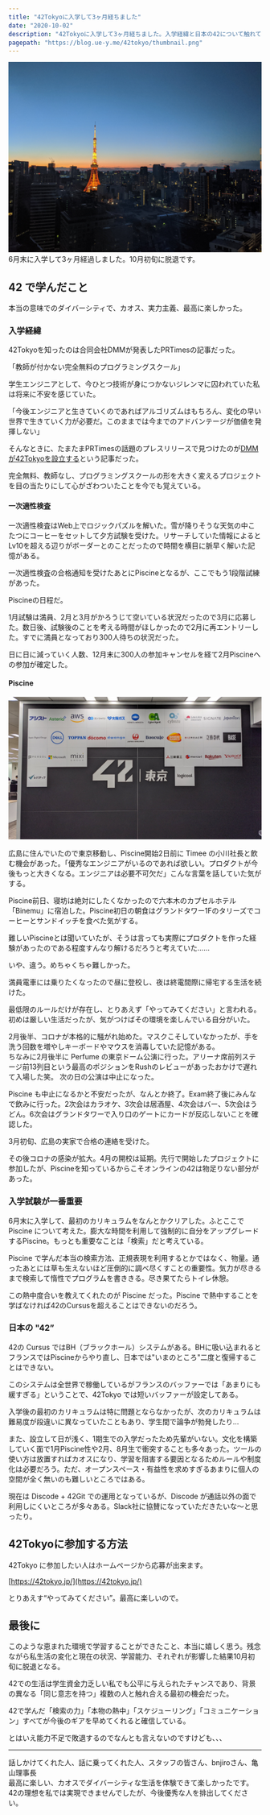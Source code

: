 ```yaml
---
title: "42Tokyoに入学して3ヶ月経ちました"
date: "2020-10-02"
description: "42Tokyoに入学して3ヶ月経ちました。入学経緯と日本の42について触れて振り返ります。"
pagepath: "https://blog.ue-y.me/42tokyo/thumbnail.png"
---
```


![42東京から見た東京タワー](./42-tokyotower.jpg)
6月末に入学して3ヶ月経過しました。10月初旬に脱退です。

## 42 で学んだこと

本当の意味でのダイバーシティで、カオス、実力主義、最高に楽しかった。

### 入学経緯
42Tokyoを知ったのは合同会社DMMが発表したPRTimesの記事だった。

「教師が付かない完全無料のプログラミングスクール」

学生エンジニアとして、今ひとつ技術が身につかないジレンマに囚われていた私は将来に不安を感じていた。

「今後エンジニアと生きていくのであればアルゴリズムはもちろん、変化の早い世界で生きていく力が必要だ。このままでは今までのアドバンテージが価値を発揮しない」

そんなときに、たまたまPRTimesの話題のプレスリリースで見つけたのが[DMMが42Tokyoを設立する](https://prtimes.jp/main/html/rd/p/000003451.000002581.html)という記事だった。

完全無料、教師なし、プログラミングスクールの形を大きく変えるプロジェクトを目の当たりにして心がざわついたことを今でも覚えている。

#### 一次適性検査

一次適性検査はWeb上でロジックパズルを解いた。雪が降りそうな天気の中こたつにコーヒーをセットして夕方試験を受けた。リサーチしていた情報によるとLv10を超える辺りがボーダーとのことだったので時間を横目に脈早く解いた記憶がある。

一次適性検査の合格通知を受けたあとにPiscineとなるが、ここでもう1段階試練があった。

Piscineの日程だ。

1月試験は満員、2月と3月がかろうじて空いている状況だったので3月に応募した。数日後、試験後のことを考える時間がほしかったので2月に再エントリーした。すでに満員となっており300人待ちの状況だった。

日に日に減っていく人数、12月末に300人の参加キャンセルを経て2月Piscineへの参加が確定した。

#### Piscine

![42東京に協賛している企業(一部)](./42-imageboard.jpg)

広島に住んでいたので東京移動し、Piscine開始2日前に Timee の小川社長と飲む機会があった。「優秀なエンジニアがいるのであれば欲しい。プロダクトが今後もっと大きくなる。エンジニアは必要不可欠だ」こんな言葉を話していた気がする。

Piscine前日、寝坊は絶対にしたくなかったので六本木のカプセルホテル「Binemu」に宿泊した。Piscine初日の朝食はグランドタワー1Fのタリーズでコーヒーとサンドイッチを食べた気がする。

難しいPiscineとは聞いていたが、そうは言っても実際にプロダクトを作った経験があったのである程度すんなり解けるだろうと考えていた……

いや、違う。めちゃくちゃ難しかった。

満員電車には乗りたくなったので昼に登校し、夜は終電間際に帰宅する生活を続けた。

最低限のルールだけが存在し、とりあえず「やってみてください」と言われる。初めは厳しい生活だったが、気がつけばその環境を楽しんでいる自分がいた。

2月後半、コロナが本格的に騒がれ始めた。マスクこそしていなかったが、手を洗う回数を増やしキーボードやマウスを消毒していた記憶がある。  
ちなみに2月後半に Perfume の東京ドーム公演に行った。アリーナ席前列ステージ前13列目という最高のポジションをRushのレビューがあったおかけで遅れて入場した笑。
次の日の公演は中止になった。

Piscine も中止になるかと不安だったが、なんとか終了。Exam終了後にみんなで飲みに行った。2次会はカラオケ、3次会は居酒屋、4次会はバー、5次会はうどん。6次会はグランドタワーで入り口のゲートにカードが反応しないことを確認した。

3月初旬、広島の実家で合格の連絡を受けた。

その後コロナの感染が拡大。4月の開校は延期。先行で開始したプロジェクトに参加したが、Piscineを知っているからこそオンラインの42は物足りない部分があった。

### 入学試験が一番重要

6月末に入学して、最初のカリキュラムをなんとかクリアした。ふとここで Piscine について考えた。膨大な時間を利用して強制的に自分をアップグレードするPiscine。もっとも重要なことは「検索」だと考えている。

Piscine で学んだ本当の検索方法、正規表現を利用するとかではなく、物量。通ったあとには草も生えないほど圧倒的に調べ尽くすことの重要性。気力が尽きるまで検索して惰性でプログラムを書ききる。尽き果てたらトイレ休憩。

この熱中度合いを教えてくれたのが Piscine だった。Piscine で熱中することを学ばなければ42のCursusを超えることはできないのだろう。

### 日本の "42”

42の Cursus ではBH（ブラックホール）システムがある。BHに吸い込まれるとフランスではPiscineからやり直し、日本では"いまのところ"二度と復帰することはできない。

このシステムは全世界で稼働しているがフランスのバッファーでは「あまりにも緩すぎる」ということで、42Tokyo では短いバッファーが設定してある。

入学後の最初のカリキュラムは特に問題とならなかったが、次のカリキュラムは難易度が段違いに異なっていたこともあり、学生間で論争が勃発したり…

また、設立して日が浅く、1期生での入学だったため先輩がいない。文化を構築していく面で1月Piscine性や2月、8月生で衝突することも多々あった。ツールの使い方は放置すればカオスになり、学習を阻害する要因となるためルールや制度化は必要だろう。ただ、オープンスペース・有益性を求めすぎるあまりに個人の空間が全く無いのも難しいところではある。

現在は Discode + 42Git での運用となっているが、Discode が通話以外の面で利用しにくいところが多々ある。Slack社に協賛になっていただきたいな～と思ったり。

## 42Tokyoに参加する方法

42Tokyo に参加したい人はホームページから応募が出来ます。

[https://42tokyo.jp/](https://42tokyo.jp/)

とりあえす“やってみてください”。最高に楽しいので。

## 最後に

このような恵まれた環境で学習することができたこと、本当に嬉しく思う。残念ながら私生活の変化と現在の状況、学習能力、それぞれが影響した結果10月初旬に脱退となる。

42での生活は学生資金力乏しい私でも公平に与えられたチャンスであり、背景の異なる「同じ意志を持つ」複数の人と触れ合える最初の機会だった。

42で学んだ「検索の力」「本物の熱中」「スケジューリング」「コミュニケーション」すべてが今後のギアを早めてくれると確信している。

とはいえ能力不足で敗退するのでなんとも言えないのですけども、、、

---

話しかけてくれた人、話に乗ってくれた人、スタッフの皆さん、bnjiroさん、亀山理事長  
最高に楽しい、カオスでダイバーシティな生活を体験できて楽しかったです。42の理想を私では実現できませんでしたが、今後優秀な人を排出してください。
